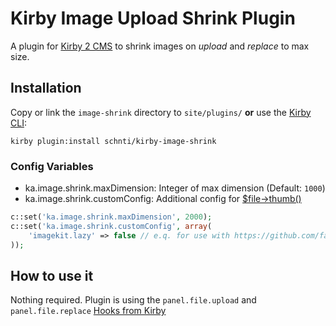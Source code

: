 # Kirby Image Upload Shrink Plugin

A plugin for [Kirby 2 CMS][1] to shrink images on *upload* and *replace* to max size.

## Installation

Copy or link the `image-shrink` directory to `site/plugins/` **or** use the [Kirby CLI][2]:

```
kirby plugin:install schnti/kirby-image-shrink
```

### Config Variables

* ka.image.shrink.maxDimension: Integer of max dimension (Default: `1000`)
* ka.image.shrink.customConfig: Additional config for [$file->thumb()][3]


```php
c::set('ka.image.shrink.maxDimension', 2000);
c::set('ka.image.shrink.customConfig', array(
    'imagekit.lazy' => false // e.q. for use with https://github.com/fabianmichael/kirby-imagekit
));
```

## How to use it

Nothing required. Plugin is using the `panel.file.upload` and `panel.file.replace` [Hooks from Kirby][4]

[1]: https://getkirby.com
[2]: https://github.com/getkirby/cli
[3]: https://getkirby.com/docs/cheatsheet/file/thumb
[4]: https://getkirby.com/docs/developer-guide/advanced/hooks
